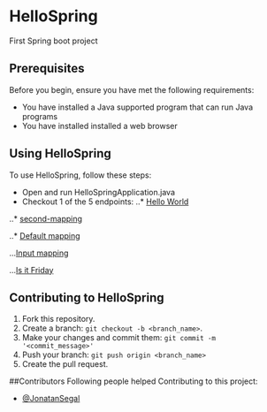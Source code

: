 # HelloSpring
First Spring boot project

## Prerequisites
Before you begin, ensure you have met the following requirements:

* You have installed a Java supported program that can run Java programs
* You have installed installed a web browser

## Using HelloSpring
To use HelloSpring, follow these steps:

* Open and run HelloSpringApplication.java
* Checkout 1 of the 5 endpoints:
..* [Hello World](http://localhost:8080/first-mapping)

..* [second-mapping](http://localhost:8080/second-mapping)

..* [Default mapping](http://localhost:8080/)

...[Input mapping](http://localhost:8080/parameter)

...[Is it Friday](http://localhost:8080/is-it-friday)



## Contributing to HelloSpring

1. Fork this repository.
2. Create a branch: `git checkout -b <branch_name>`.
3. Make your changes and commit them: `git commit -m '<commit_message>'`
4. Push your branch: `git push origin <branch_name>`
5. Create the pull request.


##Contributors
Following people helped Contributing to this project:

* [@JonatanSegal](https://github.com/JonatanSegal)

